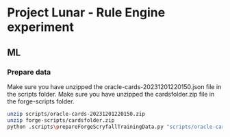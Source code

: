 # Project Lunar - Rule Engine experiment
## ML
### Prepare data
Make sure you have unzipped the oracle-cards-20231201220150.json file in the scripts folder.
Make sure you have unzipped the cardsfolder.zip file in the forge-scripts folder.

```bash
unzip scripts/oracle-cards-20231201220150.zip
unzip forge-scripts/cardsfolder.zip
python .scripts\prepareForgeScryfallTrainingData.py "scripts/oracle-cards-20231201220150.json" "forge-scripts" "compiled-data/compiled_cards_data.csv"
```